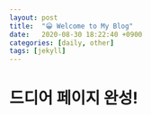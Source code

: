 ```yaml
---
layout: post
title:  "😀 Welcome to My Blog"
date:   2020-08-30 18:22:40 +0900
categories: [daily, other]
tags: [jekyll]
---
```


# 드디어 페이지 완성!